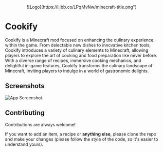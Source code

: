 

<p align="center">
  ![Logo](https://i.ibb.co/LPqMvNw/minecraft-title.png")
</p>

# Cookify 

Cookify is a Minecraft mod focused on enhancing the culinary experience within the game. From delectable new dishes to innovative kitchen tools, Cookify introduces a variety of culinary elements to Minecraft, allowing players to explore the art of cooking and food preparation like never before. With a diverse range of recipes, immersive cooking mechanics, and delightful in-game features, Cookify transforms the culinary landscape of Minecraft, inviting players to indulge in a world of gastronomic delights.

## Screenshots

![App Screenshot](https://via.placeholder.com/468x300?text=Screenshots+will+be+published+soon)


## Contributing

Contributions are always welcome!

If you want to add an item, a recipe or **anything else**, please clone the repo and make your changes (please follow the style of the code, so it's easier to understand yours).

